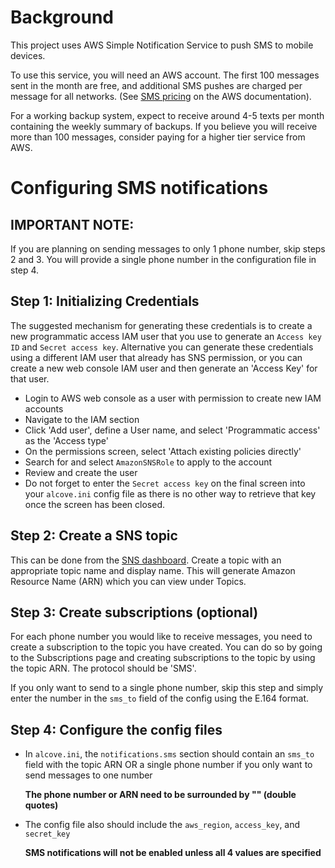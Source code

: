 # Background
This project uses AWS Simple Notification Service to push SMS to mobile devices.

To use this service, you will need an AWS account.
The first 100 messages sent in the month are free, and additional SMS pushes
are charged per message for all networks. (See [SMS
pricing](https://aws.amazon.com/sns/sms-pricing/) on the AWS documentation).

For a working backup system, expect to receive around 4-5 texts per month
containing the weekly summary of backups. If you believe you will receive more
than 100 messages, consider paying for a higher tier service from AWS.

# Configuring SMS notifications

## IMPORTANT NOTE:
If you are planning on sending messages to only 1 phone number, skip steps 2
and 3. You will provide a single phone number in the configuration file in
step 4.

## Step 1: Initializing Credentials
The suggested mechanism for generating these credentials is to create a new
programmatic access IAM user that you use to generate an `Access key ID` and
`Secret access key`. Alternative you can generate these credentials using a 
different IAM user that already has SNS permission, or you can create a new web
console IAM user and then generate an 'Access Key' for that user.

- Login to AWS web console as a user with permission to create new IAM accounts
- Navigate to the IAM section
- Click 'Add user', define a User name, and select 'Programmatic access' as the
  'Access type'
- On the permissions screen, select 'Attach existing policies directly'
- Search for and select `AmazonSNSRole` to apply to the account
- Review and create the user
- Do not forget to enter the `Secret access key` on the final screen into your
  `alcove.ini` config file as there is no other way to retrieve that key once
  the screen has been closed.

## Step 2: Create a SNS topic
This can be done from the [SNS dashboard](https://console.aws.amazon.com/sns/v2).
Create a topic with an appropriate topic name and display name. This will
generate Amazon Resource Name (ARN) which you can view under Topics.

## Step 3: Create subscriptions (optional)
For each phone number you would like to receive messages, you need to create a
subscription to the topic you have created. You can do so by going to the
Subscriptions page and creating subscriptions to the topic by using the topic
ARN. The protocol should be 'SMS'.

If you only want to send to a single phone number, skip this step and simply 
enter the number in the `sms_to` field of the config using the E.164 format.

## Step 4: Configure the config files
- In `alcove.ini`, the `notifications.sms` section should contain an `sms_to` field
  with the topic ARN OR a single phone number if you only want to send messages
  to one number
 
  **The phone number or ARN need to be surrounded by "" (double quotes)**

- The config file also should include the `aws_region`, `access_key`, and 
  `secret_key`
 
  **SMS notifications will not be enabled unless all 4 values are specified**
